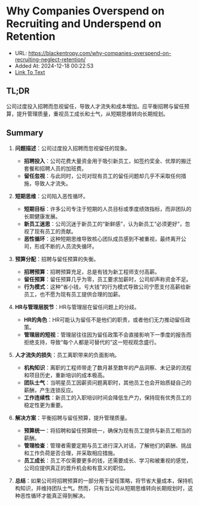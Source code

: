 # Why Companies Overspend on Recruiting and Underspend on Retention
- URL: https://blackentropy.com/why-companies-overspend-on-recruiting-neglect-retention/
- Added At: 2024-12-18 00:22:53
- [Link To Text](2024-12-18-why-companies-overspend-on-recruiting-and-underspend-on-retention_raw.md)

## TL;DR
公司过度投入招聘而忽视留任，导致人才流失和成本增加。应平衡招聘与留任预算，提升管理质量，重视员工成长和士气，从短期思维转向长期规划。

## Summary
1. **问题描述**：公司过度投入招聘而忽视留任的现象。
   - **招聘投入**：公司花费大量资金用于吸引新员工，如签约奖金、优厚的搬迁套餐和招聘人员的加班费。
   - **留任忽视**：与此同时，公司对现有员工的留任问题却几乎不采取任何措施，导致人才流失。

2. **短期思维**：公司陷入恶性循环。
   - **短期目标**：许多公司专注于短期的人员目标或季度绩效指标，而非团队的长期健康发展。
   - **新员工迷思**：公司沉迷于新员工的“新鲜感”，认为新员工“必须更好”，忽视了现有员工的贡献。
   - **恶性循环**：这种短期思维导致核心团队成员感到不被重视，最终离开公司，形成不断的人员流失循环。

3. **预算分配**：招聘与留任预算的失衡。
   - **招聘预算**：招聘预算充足，总是有钱为新工程师支付高薪。
   - **留任预算**：留任预算几乎为零，员工要求加薪时，公司却声称资金不足。
   - **行为模式**：这种“省小钱，亏大钱”的行为模式导致公司宁愿支付高薪给新员工，也不愿为现有员工提供合理的加薪。

4. **HR与管理层脱节**：HR与管理层在留任问题上的分歧。
   - **HR的角色**：HR可能认为留任不是他们的职责，或者他们无力推动留任政策。
   - **管理层的短视**：管理层往往因为留任政策不会直接影响下一季度的报告而拒绝支持，导致“每个人都是可替代的”这一短视观念盛行。

5. **人才流失的损失**：员工离职带来的负面影响。
   - **机构知识**：离职的工程师带走了数月甚至数年的产品洞察、未记录的流程和项目历史，重新培训的成本极高。
   - **团队士气**：当明星员工因薪资问题离职时，其他员工也会开始质疑自己的薪酬，产生连锁反应。
   - **工作连续性**：新员工的入职培训时间会降低生产力，保持现有优秀员工的稳定性更为重要。

6. **解决方案**：平衡招聘与留任预算，提升管理质量。
   - **预算统一**：将招聘和留任预算统一，确保为现有员工提供与新员工相当的薪酬。
   - **管理检查**：管理者需要定期与员工进行深入对话，了解他们的薪酬、挑战和工作负荷是否合理，并采取相应措施。
   - **员工成长**：员工不仅需要更多的钱，还需要成长、学习和被重视的感觉，公司应提供真正的晋升机会和有意义的职位。

7. **总结**：如果公司将招聘预算的一部分用于留任策略，将节省大量成本，保持机构知识，并维持团队士气。然而，只有当公司从短期思维转向长期规划时，这种恶性循环才能真正得到解决。
